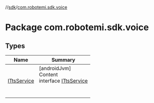 //[sdk](../../index.md)/[com.robotemi.sdk.voice](index.md)



# Package com.robotemi.sdk.voice  


## Types  
  
|  Name |  Summary | 
|---|---|
| <a name="com.robotemi.sdk.voice/ITtsService///PointingToDeclaration/"></a>[ITtsService](-i-tts-service/index.md)| <a name="com.robotemi.sdk.voice/ITtsService///PointingToDeclaration/"></a>[androidJvm]  <br>Content  <br>interface [ITtsService](-i-tts-service/index.md)  <br><br><br>|

